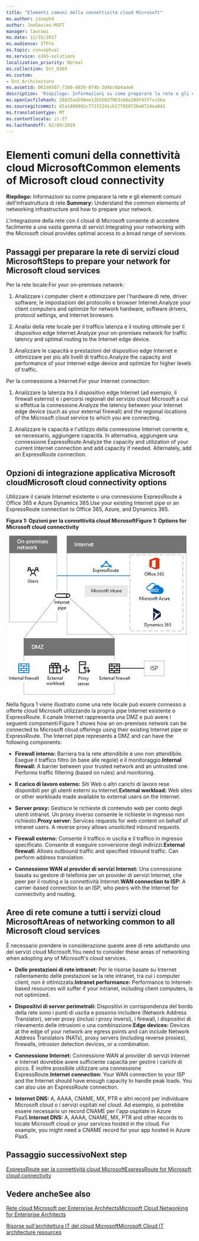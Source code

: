 ```yaml
---
title: "Elementi comuni della connettività cloud Microsoft"
ms.author: josephd
author: JoeDavies-MSFT
manager: laurawi
ms.date: 12/15/2017
ms.audience: ITPro
ms.topic: conceptual
ms.service: o365-solutions
localization_priority: Normal
ms.collection: Ent_O365
ms.custom:
- Ent_Architecture
ms.assetid: 061d4507-7360-4029-8f4b-3d4bc6b4ade0
description: 'Riepilogo: Informazioni su come preparare la rete e gli elementi comuni dell''infrastruttura di rete.'
ms.openlocfilehash: 28825ad299ee12b55037963c68a289f43ffcc56a
ms.sourcegitcommit: d1a1480982c773f2241cb17f85072be8724ea841
ms.translationtype: MT
ms.contentlocale: it-IT
ms.lasthandoff: 02/09/2018
---
```

# <a name="common-elements-of-microsoft-cloud-connectivity"></a><span data-ttu-id="f7944-103">Elementi comuni della connettività cloud Microsoft</span><span class="sxs-lookup"><span data-stu-id="f7944-103">Common elements of Microsoft cloud connectivity</span></span>

 <span data-ttu-id="f7944-104">**Riepilogo:** Informazioni su come preparare la rete e gli elementi comuni dell'infrastruttura di rete.</span><span class="sxs-lookup"><span data-stu-id="f7944-104">**Summary:** Understand the common elements of networking infrastructure and how to prepare your network.</span></span>
  
<span data-ttu-id="f7944-105">L'integrazione della rete con il cloud di Microsoft consente di accedere facilmente a una vasta gamma di servizi.</span><span class="sxs-lookup"><span data-stu-id="f7944-105">Integrating your networking with the Microsoft cloud provides optimal access to a broad range of services.</span></span>
  
## <a name="steps-to-prepare-your-network-for-microsoft-cloud-services"></a><span data-ttu-id="f7944-106">Passaggi per preparare la rete di servizi cloud Microsoft</span><span class="sxs-lookup"><span data-stu-id="f7944-106">Steps to prepare your network for Microsoft cloud services</span></span>
<span data-ttu-id="f7944-107"><a name="steps"> </a></span><span class="sxs-lookup"><span data-stu-id="f7944-107"></span></span>

<span data-ttu-id="f7944-108">Per la rete locale:</span><span class="sxs-lookup"><span data-stu-id="f7944-108">For your on-premises network:</span></span>
  
1. <span data-ttu-id="f7944-109">Analizzare i computer client e ottimizzare per l'hardware di rete, driver software, le impostazioni del protocollo e browser Internet.</span><span class="sxs-lookup"><span data-stu-id="f7944-109">Analyze your client computers and optimize for network hardware, software drivers, protocol settings, and Internet browsers.</span></span>
    
2. <span data-ttu-id="f7944-110">Analisi della rete locale per il traffico latenza e il routing ottimale per il dispositivo edge Internet.</span><span class="sxs-lookup"><span data-stu-id="f7944-110">Analyze your on-premises network for traffic latency and optimal routing to the Internet edge device.</span></span>
    
3. <span data-ttu-id="f7944-111">Analizzare le capacità e prestazioni del dispositivo edge Internet e ottimizzare per più alti livelli di traffico.</span><span class="sxs-lookup"><span data-stu-id="f7944-111">Analyze the capacity and performance of your Internet edge device and optimize for higher levels of traffic.</span></span>
    
<span data-ttu-id="f7944-112">Per la connessione a Internet:</span><span class="sxs-lookup"><span data-stu-id="f7944-112">For your Internet connection:</span></span>
  
1. <span data-ttu-id="f7944-113">Analizzare la latenza tra il dispositivo edge Internet (ad esempio, il firewall esterno) e i percorsi regionali del servizio cloud Microsoft a cui si effettua la connessione.</span><span class="sxs-lookup"><span data-stu-id="f7944-113">Analyze the latency between your Internet edge device (such as your external firewall) and the regional locations of the Microsoft cloud service to which you are connecting.</span></span>
    
2. <span data-ttu-id="f7944-p101">Analizzare le capacità e l'utilizzo della connessione Internet corrente e, se necessario, aggiungere capacità. In alternativa, aggiungere una connessione ExpressRoute.</span><span class="sxs-lookup"><span data-stu-id="f7944-p101">Analyze the capacity and utilization of your current Internet connection and add capacity if needed. Alternately, add an ExpressRoute connection.</span></span>
    
## <a name="microsoft-cloud-connectivity-options"></a><span data-ttu-id="f7944-116">Opzioni di integrazione applicativa Microsoft cloud</span><span class="sxs-lookup"><span data-stu-id="f7944-116">Microsoft cloud connectivity options</span></span>
<span data-ttu-id="f7944-117"><a name="steps"> </a></span><span class="sxs-lookup"><span data-stu-id="f7944-117"></span></span>

<span data-ttu-id="f7944-118">Utilizzare il canale Internet esistente o una connessione ExpressRoute a Office 365 e Azure Dynamics 365.</span><span class="sxs-lookup"><span data-stu-id="f7944-118">Use your existing Internet pipe or an ExpressRoute connection to Office 365, Azure, and Dynamics 365.</span></span>
  
<span data-ttu-id="f7944-119">**Figura 1: Opzioni per la connettività cloud Microsoft**</span><span class="sxs-lookup"><span data-stu-id="f7944-119">**Figure 1: Options for Microsoft cloud connectivity**</span></span>

![Figura 1:  Opzioni per la connettività di Microsoft Cloud](images/Network_Poster/CommonElements.png)

  
<span data-ttu-id="f7944-p102">Nella figura 1 viene illustrato come una rete locale può essere connesso a offerte cloud Microsoft utilizzando la propria pipe Internet esistente o ExpressRoute. Il canale Internet rappresenta una DMZ e può avere i seguenti componenti:</span><span class="sxs-lookup"><span data-stu-id="f7944-p102">Figure 1 shows how an on-premises network can be connected to Microsoft cloud offerings using their existing Internet pipe or ExpressRoute. The Internet pipe represents a DMZ and can have the following components:</span></span>
  
- <span data-ttu-id="f7944-p103">**Firewall interno:** Barriera tra la rete attendibile e uno non attendibile. Esegue il traffico filtro (in base alle regole) e il monitoraggio.</span><span class="sxs-lookup"><span data-stu-id="f7944-p103">**Internal firewall:** A barrier between your trusted network and an untrusted one. Performs traffic filtering (based on rules) and monitoring.</span></span>
    
- <span data-ttu-id="f7944-125">**Il carico di lavoro esterno:** Siti Web o altri carichi di lavoro rese disponibili per gli utenti esterni su Internet.</span><span class="sxs-lookup"><span data-stu-id="f7944-125">**External workload:** Web sites or other workloads made available to external users on the Internet.</span></span>
    
- <span data-ttu-id="f7944-p104">**Server proxy:** Gestisce le richieste di contenuto web per conto degli utenti intranet. Un proxy inverso consente le richieste in ingresso non richiesto.</span><span class="sxs-lookup"><span data-stu-id="f7944-p104">**Proxy server:** Services requests for web content on behalf of intranet users. A reverse proxy allows unsolicited inbound requests.</span></span>
    
- <span data-ttu-id="f7944-p105">**Firewall esterno:** Consente il traffico in uscita e il traffico in ingresso specificato. Consente di eseguire conversione degli indirizzi.</span><span class="sxs-lookup"><span data-stu-id="f7944-p105">**External firewall:** Allows outbound traffic and specified inbound traffic. Can perform address translation.</span></span>
    
- <span data-ttu-id="f7944-130">**Connessione WAN al provider di servizi Internet:** Una connessione basata su gestore di telefonia per un provider di servizi Internet, che peer per il routing e la connettività Internet.</span><span class="sxs-lookup"><span data-stu-id="f7944-130">**WAN connection to ISP:** A carrier-based connection to an ISP, who peers with the Internet for connectivity and routing.</span></span>
    
## <a name="areas-of-networking-common-to-all-microsoft-cloud-services"></a><span data-ttu-id="f7944-131">Aree di rete comune a tutti i servizi cloud Microsoft</span><span class="sxs-lookup"><span data-stu-id="f7944-131">Areas of networking common to all Microsoft cloud services</span></span>
<span data-ttu-id="f7944-132"><a name="steps"> </a></span><span class="sxs-lookup"><span data-stu-id="f7944-132"></span></span>

<span data-ttu-id="f7944-133">È necessario prendere in considerazione queste aree di rete adottando uno dei servizi cloud Microsoft.</span><span class="sxs-lookup"><span data-stu-id="f7944-133">You need to consider these areas of networking when adopting any of Microsoft's cloud services.</span></span>
  
- <span data-ttu-id="f7944-134">**Delle prestazioni di rete intranet:** Per le risorse basate su Internet rallentamento delle prestazioni se la rete intranet, tra cui i computer client, non è ottimizzata.</span><span class="sxs-lookup"><span data-stu-id="f7944-134">**Intranet performance:** Performance to Internet-based resources will suffer if your intranet, including client computers, is not optimized.</span></span>
    
- <span data-ttu-id="f7944-135">**Dispositivi di server perimetrali:** Dispositivi in corrispondenza del bordo della rete sono i punti di uscita e possono includere (Network Address Translator), server proxy (inclusi i proxy inversi), i firewall, i dispositivi di rilevamento delle intrusioni o una combinazione.</span><span class="sxs-lookup"><span data-stu-id="f7944-135">**Edge devices:** Devices at the edge of your network are egress points and can include Network Address Translators (NATs), proxy servers (including reverse proxies), firewalls, intrusion detection devices, or a combination.</span></span>
    
- <span data-ttu-id="f7944-p106">**Connessione Internet:** Connessione WAN al provider di servizi Internet e Internet dovrebbe avere sufficiente capacità per gestire i carichi di picco. È inoltre possibile utilizzare una connessione ExpressRoute.</span><span class="sxs-lookup"><span data-stu-id="f7944-p106">**Internet connection:** Your WAN connection to your ISP and the Internet should have enough capacity to handle peak loads. You can also use an ExpressRoute connection.</span></span>
    
- <span data-ttu-id="f7944-p107">**Internet DNS:** A, AAAA, CNAME, MX, PTR e altri record per individuare Microsoft cloud o i servizi ospitati nel cloud. Ad esempio, si potrebbe essere necessario un record CNAME per l'app ospitate in Azure PaaS.</span><span class="sxs-lookup"><span data-stu-id="f7944-p107">**Internet DNS:** A, AAAA, CNAME, MX, PTR and other records to locate Microsoft cloud or your services hosted in the cloud. For example, you might need a CNAME record for your app hosted in Azure PaaS.</span></span>
    

## <a name="next-step"></a><span data-ttu-id="f7944-140">Passaggio successivo</span><span class="sxs-lookup"><span data-stu-id="f7944-140">Next step</span></span>

[<span data-ttu-id="f7944-141">ExpressRoute per la connettività cloud Microsoft</span><span class="sxs-lookup"><span data-stu-id="f7944-141">ExpressRoute for Microsoft cloud connectivity</span></span>](expressroute-for-microsoft-cloud-connectivity.md)

## <a name="see-also"></a><span data-ttu-id="f7944-142">Vedere anche</span><span class="sxs-lookup"><span data-stu-id="f7944-142">See also</span></span>

<span data-ttu-id="f7944-143"><a name="steps"> </a></span><span class="sxs-lookup"><span data-stu-id="f7944-143"></span></span>

[<span data-ttu-id="f7944-144">Rete cloud Microsoft per Enterprise Architects</span><span class="sxs-lookup"><span data-stu-id="f7944-144">Microsoft Cloud Networking for Enterprise Architects</span></span>](microsoft-cloud-networking-for-enterprise-architects.md)
  
[<span data-ttu-id="f7944-145">Risorse sull'architettura IT del cloud Microsoft</span><span class="sxs-lookup"><span data-stu-id="f7944-145">Microsoft Cloud IT architecture resources</span></span>](microsoft-cloud-it-architecture-resources.md)


